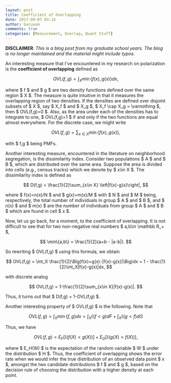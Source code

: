 ```yaml
---
layout: post
title: Coefficient of Overlapping
date: 2017-09-07 03:14
author: baruuum
comments: true
categories: [Measurement, Overlap, Quant Stuff]
---
```


**DISCLAIMER**: _This is a blog post from my graduate school years. The blog is no longer maintained and the material might include typos._

An interesting measure that I've encountered in my research on polarization is the **coefficient of overlapping** defined as

$$ OVL(f,g) = \int_X \min\{f(x),g(x)\}dx, $$

where $ f $ and $ g $ are two density functions defined over the same region $ X $. The measure is quite intuitive in that it measures the overlapping region of two densities. If the densities are defined over disjoint subsets of $ X $, say $ X_f $ and $ X_g $, $ X_f \cap X_g = \varnothing $, then $ OVL(f,g)=0 $. Also, as the area under each of the densities has to integrate to one, $ OVL(f,g)=1 $ if and only if the two functions are equal almost everywhere. For the discrete case, we might write

$$ OVL(f,g) = \sum_{x\in X} \min\{f(x),g(x)\}, $$

with $ f,g $ being PMFs.

Another interesting measure, encountered in the literature on neighborhood segregation, is the dissimilarity index. Consider two populations $ A $ and $ B $, which are distributed over the same area. Suppose the area is divided into cells (e.g., census tracks) which we denote by $ x\in X $. The dissimilarity index is defined as

$$ D(f,g) = \frac{1}{2}\sum_{x\in X} \left|f(x)-g(x)\right|, $$

where $ f(x)=n(x)/N $ and $ g(x)=m(x)/M $ with $ N $ and $ M $ being, respectively, the total number of individuals in group $ A $ and $ B $, and $ n(x) $ and $ m(x) $ are the number of individuals from group $ A $ and $ B $ which are found in cell $ x $.

Now, let us go back, for a moment, to the coefficient of overlapping. It is not difficult to see that for two non-negative real numbers $ a,b\in \mathbb R_+ $,

$$ \min\{a,b\} = \frac{1}{2}(a+b - |a-b|). $$

So rewriting $ OVL(f,g) $ using this formula, we obtain

$$ OVL(f,g) = \int_X \frac{1}{2}\Big(f(x)+g(x)-|f(x)-g(x)|\Big)dx = 1 - \frac{1}{2}\int_X|f(x)-g(x)|dx, $$

with discrete analog

$$ OVL(f,g) = 1-\frac{1}{2}\sum_{x\in X}|f(x)-g(x)|. $$

Thus, it turns out that $ D(f,g) = 1-OVL(f,g) $.

Another interesting property of $ OVL(f,g) $ is the following. Note that

$$ OVL(f,g) =\int_X \min\{f,g\}dx = \int_X \mathbb I(f<g)dF + \int_X\mathbb I(g<f)dG  $$

Thus, we have

$$ OVL(f,g) = E_F[\mathbb I(f(X)<g(X))] + E_G[\mathbb I(g(X)<f(X))], $$

where $ E_H(W) $ is the expectation of the random variable $ W $ under the distribution $ H $. Thus, the coefficient of overlapping shows the error rate when we would infer the true distribution of an observed data point $ x $, amongst the two candidate distributions $ f $ and $ g $, based on the decision rule of choosing the distribution with a higher density at each point.
